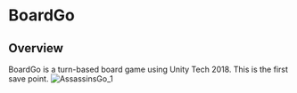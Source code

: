 # BoardGo

## Overview ##
BoardGo is a turn-based board game using Unity Tech 2018. This is the first save point.
![AssassinsGo_1](https://user-images.githubusercontent.com/11794902/92693554-b0069f00-f33d-11ea-9c6f-81457b163a68.png)
